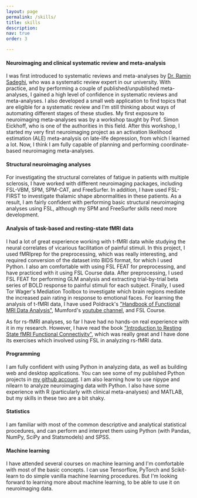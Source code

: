 ```yaml
---
layout: page
permalink: /skills/
title: skills
description:
nav: true
order: 3

---
```

#### Neuroimaging and clinical systematic review and meta-analysis
I was first introduced to systematic reviews and meta-analyses by <a href="https://scholar.google.com/citations?user=N83DJ5oAAAAJ&hl=en">Dr. Ramin Sadeghi</a>, who was a systematic review expert in our university. With practice, and by performing a couple of published/unpublished meta-analyses, I gained a high level of confidence in systematic reviews and meta-analyses. I also developed a small web application to find topics that are eligible for a systematic review and I'm still thinking about ways of automating different stages of these studies. My first exposure to neuroimaging meta-analyses was by a workshop taught by Prof. Simon Eickhoff, who is one of the authorities in this field. After this workshop, I started my very first neuroimaging project as an activation likelihood estimation (ALE) meta-analysis on late-life depression, from which I learned a lot. Now, I think I am fully capable of planning and performing coordinate-based neuroimaging meta-analyses.

#### Structural neuroimaging analyses
For investigating the structural correlates of fatigue in patients with multiple sclerosis, I have worked with different neuroimaging packages, including FSL-VBM, SPM, SPM-CAT, and FreeSurfer. In addition, I have used FSL-FIRST to investigate thalamic shape abnormalities in these patients. As a result, I am fairly confident with performing basic structural neuroimaging analyses using FSL, although my SPM and FreeSurfer skills need more development.

#### Analysis of task-based and resting-state fMRI data
I had a lot of great experience working with t-fMRI data while studying the neural correlates of vicarious facilitation of painful stimuli. In this project, I used fMRIprep for the preprocessing, which was really interesting, and required conversion of the dataset into BIDS format, for which I used Python. I also am comfortable with using FSL FEAT for preprocessing, and have practiced with it using FSL Course data. After preprocessing, I used FSL FEAT for performing GLM analysis and extracting trial-by-trial beta series of BOLD response to painful stimuli for each subject. Finally, I used Tor Wager's Mediation Toolbox to investigate which brain regions mediate the increased pain rating in response to emotional faces. For learning the analysis of t-fMRI data, I have used Poldrack's <a href="https://www.cambridge.org/core/books/handbook-of-functional-mri-data-analysis/8EDF966C65811FCCC306F7C916228529">"Handbook of Functional MRI Data Analysis"</a>, Mumford's <a href="https://www.youtube.com/channel/UCZ7gF0zm35FwrFpDND6DWeA">youtube channel</a>, and FSL Course.

As for rs-fMRI analyses, so far I have had no hands-on real experience with it in my research. However, I have read the book <a href="http://www.neuroimagingprimers.org/list-of-primers/">"Introduction to Resting State fMRI Functional Connectivity"</a>, which was really great and I have done its exercises which involved using FSL in analyzing rs-fMRI data.

#### Programming
I am fully confident with using Python in analyzing data, as well as building web and desktop applications. You can see some of my published Python projects in <a href="https://github.com/amnsbr">my github account</a>. I am also learning how to use nipype and nilearn to analyze neuroimaging data with Python. I also have some experience with R (particularly with clinical meta-analyses) and MATLAB, but my skills in these two are a bit shaky.

#### Statistics
I am familiar with most of the common descriptive and analytical statistical procedures, and can perform and interpret them using Python (with Pandas, NumPy, SciPy and Statsmodels) and SPSS.

#### Machine learning
I have attended several courses on machine learning and I'm comfortable with most of the basic concepts. I can use Tensorflow, PyTorch and Scikit-learn to do simple vanilla machine learning procedures. But I'm looking forward to learning more about machine learning, to be able to use it on neuroimaging data.